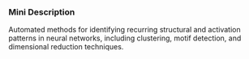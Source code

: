 ### Mini Description

Automated methods for identifying recurring structural and activation patterns in neural networks, including clustering, motif detection, and dimensional reduction techniques.
